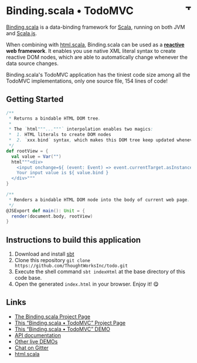 # Binding.scala • TodoMVC <a href="http://thoughtworks.com/"><img align="right" src="https://www.thoughtworks.com/imgs/tw-logo.png" title="ThoughtWorks" height="15"/></a>

[Binding.scala](https://github.com/ThoughtWorksInc/Binding.scala) is a data-binding framework for [Scala](http://www.scala-lang.org/), running on both JVM and [Scala.js](http://www.scala-js.org/).

When combining with [html.scala](https://github.com/Atry/html.scala), Binding.scala can be used as a **[reactive](https://en.wikipedia.org/wiki/Reactive_programming) web framework**.
It enables you use native XML literal syntax to create reactive DOM nodes,
which are able to automatically change whenever the data source changes.

Binding.scala's TodoMVC application has the tiniest code size among all the TodoMVC implementations,
only one source file, 154 lines of code!

## Getting Started

``` scala
/**
 * Returns a bindable HTML DOM tree.
 *
 * The `html"""..."""` interpolation enables two magics:
 *  1. HTML literals to create DOM nodes
 *  2. `xxx.bind` syntax, which makes this DOM tree keep updated whenever `xxx` changes.
 */
def rootView = {
  val value = Var("")
  html"""<div>
    <input onchange=${ (event: Event) => event.currentTarget.asInstanceOf[HTMLInputElement].value }/>
    Your input value is ${ value.bind }
  </div>"""
}

/**
 * Renders a bindable HTML DOM node into the body of current web page.
 */
@JSExport def main(): Unit = {
  render(document.body, rootView)
}
```

## Instructions to build this application

1. Download and install [sbt](http://www.scala-sbt.org/)
2. Clone this repository `git clone https://github.com/ThoughtWorksInc/todo.git`
3. Execute the shell command `sbt indexHtml` at the base directory of this code base.
4. Open the generated `index.html` in your browser. Enjoy it! 😋

## Links

* [The Binding.scala Project Page](https://github.com/ThoughtWorksInc/Binding.scala)
* [This “Binding.scala • TodoMVC” Project Page](https://github.com/ThoughtWorksInc/todo)
* [This “Binding.scala • TodoMVC” DEMO](https://thoughtworksinc.github.io/todo)
* [API documentation](https://javadoc.io/page/com.thoughtworks.binding/unidoc_2.11/latest/com/thoughtworks/binding/package.html)
* [Other live DEMOs](https://thoughtworksinc.github.io/Binding.scala/)
* [Chat on Gitter](https://gitter.im/ThoughtWorksInc/Binding.scala)
* [html.scala](https://github.com/Atry/html.scala)
